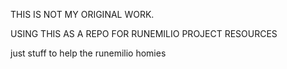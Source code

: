 THIS IS NOT MY ORIGINAL WORK. 

USING THIS AS A REPO FOR RUNEMILIO PROJECT RESOURCES

just stuff to help the runemilio homies
